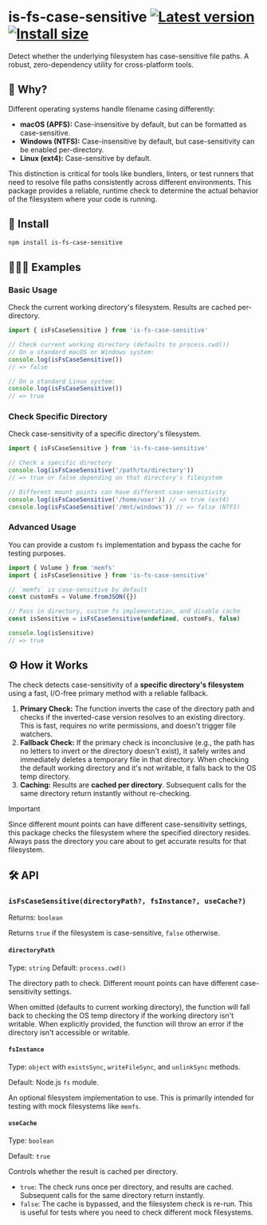# is-fs-case-sensitive [![Latest version](https://badgen.net/npm/v/is-fs-case-sensitive)](https://npm.im/is-fs-case-sensitive) [![Install size](https://packagephobia.now.sh/badge?p=is-fs-case-sensitive)](https://packagephobia.now.sh/result?p=is-fs-case-sensitive)

Detect whether the underlying filesystem has case-sensitive file paths. A robust, zero-dependency utility for cross-platform tools.

## 🤔 Why?

Different operating systems handle filename casing differently:

- **macOS (APFS):** Case-insensitive by default, but can be formatted as case-sensitive.
- **Windows (NTFS):** Case-insensitive by default, but case-sensitivity can be enabled per-directory.
- **Linux (ext4):** Case-sensitive by default.

This distinction is critical for tools like bundlers, linters, or test runners that need to resolve file paths consistently across different environments. This package provides a reliable, runtime check to determine the actual behavior of the filesystem where your code is running.

## 🚀 Install

```sh
npm install is-fs-case-sensitive
````

## 👨🏻‍🏫 Examples

### Basic Usage

Check the current working directory's filesystem. Results are cached per-directory.

```ts
import { isFsCaseSensitive } from 'is-fs-case-sensitive'

// Check current working directory (defaults to process.cwd())
// On a standard macOS or Windows system:
console.log(isFsCaseSensitive())
// => false

// On a standard Linux system:
console.log(isFsCaseSensitive())
// => true
```

### Check Specific Directory

Check case-sensitivity of a specific directory's filesystem.

```ts
import { isFsCaseSensitive } from 'is-fs-case-sensitive'

// Check a specific directory
console.log(isFsCaseSensitive('/path/to/directory'))
// => true or false depending on that directory's filesystem

// Different mount points can have different case-sensitivity
console.log(isFsCaseSensitive('/home/user')) // => true (ext4)
console.log(isFsCaseSensitive('/mnt/windows')) // => false (NTFS)
```

### Advanced Usage

You can provide a custom `fs` implementation and bypass the cache for testing purposes.

```ts
import { Volume } from 'memfs'
import { isFsCaseSensitive } from 'is-fs-case-sensitive'

// `memfs` is case-sensitive by default
const customFs = Volume.fromJSON({})

// Pass in directory, custom fs implementation, and disable cache
const isSensitive = isFsCaseSensitive(undefined, customFs, false)

console.log(isSensitive)
// => true
```

## ⚙️ How it Works

The check detects case-sensitivity of a **specific directory's filesystem** using a fast, I/O-free primary method with a reliable fallback.

1.  **Primary Check:** The function inverts the case of the directory path and checks if the inverted-case version resolves to an existing directory. This is fast, requires no write permissions, and doesn't trigger file watchers.
2.  **Fallback Check:** If the primary check is inconclusive (e.g., the path has no letters to invert or the directory doesn't exist), it safely writes and immediately deletes a temporary file in that directory. When checking the default working directory and it's not writable, it falls back to the OS temp directory.
3.  **Caching:** Results are **cached per directory**. Subsequent calls for the same directory return instantly without re-checking.

> [!IMPORTANT]
> Since different mount points can have different case-sensitivity settings, this package checks the filesystem where the specified directory resides. Always pass the directory you care about to get accurate results for that filesystem.

## 🛠️ API

### `isFsCaseSensitive(directoryPath?, fsInstance?, useCache?)`

Returns: `boolean`

Returns `true` if the filesystem is case-sensitive, `false` otherwise.

#### `directoryPath`

Type: `string`
Default: `process.cwd()`

The directory path to check. Different mount points can have different case-sensitivity settings.

When omitted (defaults to current working directory), the function will fall back to checking the OS temp directory if the working directory isn't writable. When explicitly provided, the function will throw an error if the directory isn't accessible or writable.

#### `fsInstance`

Type: `object` with `existsSync`, `writeFileSync`, and `unlinkSync` methods.

Default: Node.js `fs` module.

An optional filesystem implementation to use. This is primarily intended for testing with mock filesystems like `memfs`.

#### `useCache`

Type: `boolean`

Default: `true`

Controls whether the result is cached per directory.
- `true`: The check runs once per directory, and results are cached. Subsequent calls for the same directory return instantly.
- `false`: The cache is bypassed, and the filesystem check is re-run. This is useful for tests where you need to check different mock filesystems.
